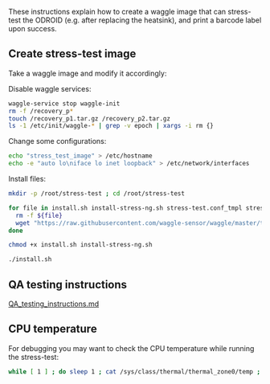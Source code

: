 
These instructions explain how to create a waggle image that can stress-test the ODROID (e.g. after replacing the heatsink), and print a barcode label upon success.

## Create stress-test image 

Take a waggle image and modify it accordingly:

Disable waggle services:
```bash
waggle-service stop waggle-init
rm -f /recovery_p*
touch /recovery_p1.tar.gz /recovery_p2.tar.gz
ls -1 /etc/init/waggle-* | grep -v epoch | xargs -i rm {}
```

Change some configurations:
```bash
echo "stress_test_image" > /etc/hostname
echo -e "auto lo\niface lo inet loopback" > /etc/network/interfaces
```

Install files:

```bash
mkdir -p /root/stress-test ; cd /root/stress-test

for file in install.sh install-stress-ng.sh stress-test.conf_tmpl stress-test.sh_tmpl stress-timeout.conf_tmpl stress-timeout.sh_tmpl print_status.sh_tmpl ; do
  rm -f ${file}
  wget "https://raw.githubusercontent.com/waggle-sensor/waggle/master/testing/odroid/${file}"
done

chmod +x install.sh install-stress-ng.sh

./install.sh
```

## QA testing instructions

[QA_testing_instructions.md](./QA_testing_instructions.md)

## CPU temperature

For debugging you may want to check the CPU temperature while running the stress-test:

```bash
while [ 1 ] ; do sleep 1 ; cat /sys/class/thermal/thermal_zone0/temp ; done
```
